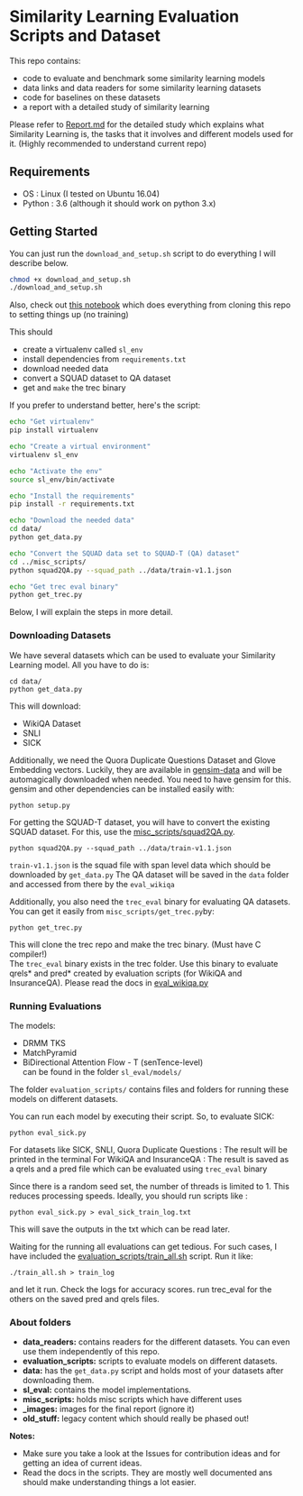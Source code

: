 # Similarity Learning Evaluation Scripts and Dataset
This repo contains:
- code to evaluate and benchmark some similarity learning models
- data links and data readers for some similarity learning datasets
- code for baselines on these datasets
- a report with a detailed study of similarity learning

Please refer to [Report.md](Report.md) for the detailed study which explains what Similarity Learning is, the tasks that it involves and different models used for it. (Highly recommended to understand current repo)

## Requirements
- OS : Linux (I tested on Ubuntu 16.04)
- Python : 3.6 (although it should work on python 3.x)

## Getting Started

You can just run the `download_and_setup.sh` script to do everything I will describe below.

```bash
chmod +x download_and_setup.sh
./download_and_setup.sh
```

Also, check out [this notebook](SLEvalDownloadExample.ipynb) which does everything from cloning this repo to setting things up (no training)

This should
- create a virtualenv called `sl_env`
- install dependencies from `requirements.txt`
- download needed data
- convert a SQUAD dataset to QA dataset
- get and `make` the trec binary


If you prefer to understand better, here's the script:

```bash
echo "Get virtualenv"
pip install virtualenv

echo "Create a virtual environment"
virtualenv sl_env

echo "Activate the env"
source sl_env/bin/activate

echo "Install the requirements"
pip install -r requirements.txt

echo "Download the needed data"
cd data/
python get_data.py

echo "Convert the SQUAD data set to SQUAD-T (QA) dataset"
cd ../misc_scripts/
python squad2QA.py --squad_path ../data/train-v1.1.json

echo "Get trec eval binary"
python get_trec.py
```

Below, I will explain the steps in more detail.


### Downloading Datasets
We have several datasets which can be used to evaluate your Similarity Learning model. All you have to do is:

	cd data/
	python get_data.py

This will download:
- WikiQA Dataset
- SNLI
- SICK

Additionally, we need the Quora Duplicate Questions Dataset and Glove Embedding vectors. Luckily, they are available in [gensim-data](https://github.com/RaRe-Technologies/gensim-data) and will be automagically downloaded when needed. You need to have gensim for this. gensim and other dependencies can be installed easily with:

	python setup.py

For getting the SQUAD-T dataset, you will have to convert the existing SQUAD dataset. For this, use the [misc_scripts/squad2QA.py](https://github.com/aneesh-joshi/Similarity-Learning-Evaluation-Scripts/blob/master/misc_scripts/squad2QA.py).

	python squad2QA.py --squad_path ../data/train-v1.1.json

`train-v1.1.json` is the squad file with span level data which should be downloaded by `get_data.py`
The QA dataset will be saved in the `data` folder and accessed from there by the `eval_wikiqa`

Additionally, you also need the `trec_eval` binary for evaluating QA datasets. You can get it easily from `misc_scripts/get_trec.py`by:

	python get_trec.py

This will clone the trec repo and make the trec binary. (Must have C compiler!)  
The `trec_eval` binary exists in the trec folder. Use this binary to evaluate qrels* and pred* created by evaluation scripts (for WikiQA and InsuranceQA). Please read the docs in [eval_wikiqa.py](https://github.com/aneesh-joshi/Similarity-Learning-Evaluation-Scripts/blob/master/evaluation_scripts/WikiQA/eval_wikiqa.py)

### Running Evaluations
The models:  
- DRMM TKS
- MatchPyramid
- BiDirectional Attention Flow - T (senTence-level)  
can be found in the folder `sl_eval/models/`

The folder `evaluation_scripts/` contains files and folders for running these models on different datasets.

You can run each model by executing their script. So, to evaluate SICK:

	python eval_sick.py

For datasets like SICK, SNLI, Quora Duplicate Questions : The result will be printed in the terminal
For WikiQA and InsuranceQA : The result is saved as a qrels and a pred file which can be evaluated using `trec_eval` binary

Since there is a random seed set, the number of threads is limited to 1. This reduces processing speeds.
Ideally, you should run scripts like :

	python eval_sick.py > eval_sick_train_log.txt

This will save the outputs in the txt which can be read later.

Waiting for the running all evaluations can get tedious. For such cases, I have included the [evaluation_scripts/train_all.sh](https://github.com/aneesh-joshi/Similarity-Learning-Evaluation-Scripts/blob/master/evaluation_scripts/runall.sh) script. Run it like:

	./train_all.sh > train_log

and let it run. Check the logs for accuracy scores. run trec_eval for the others on the saved pred and qrels files.

### About folders
- **data_readers:** contains readers for the different datasets. You can even use them independently of this repo.
- **evaluation_scripts:** scripts to evaluate models on different datasets.
- **data:** has the `get_data.py` script and holds most of your datasets after downloading them.
- **sl_eval:** contains the model implementations.
- **misc_scripts:** holds misc scripts which have different uses
- **_images:** images for the final report (ignore it)
- **old_stuff:** legacy content which should really be phased out!


**Notes:**
- Make sure you take a look at the Issues for contribution ideas and for getting an idea of current ideas.
- Read the docs in the scripts. They are mostly well documented ans should make understanding things a lot easier.
